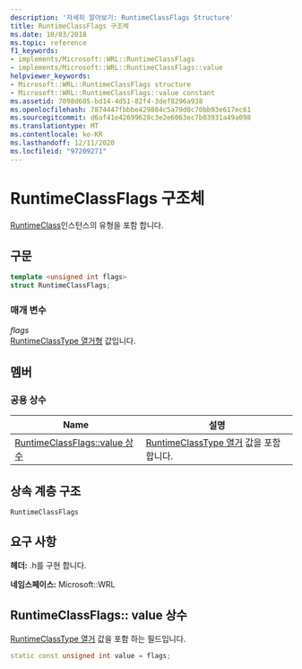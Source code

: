 ```yaml
---
description: '자세히 알아보기: RuntimeClassFlags Structure'
title: RuntimeClassFlags 구조체
ms.date: 10/03/2018
ms.topic: reference
f1_keywords:
- implements/Microsoft::WRL::RuntimeClassFlags
- implements/Microsoft::WRL::RuntimeClassFlags::value
helpviewer_keywords:
- Microsoft::WRL::RuntimeClassFlags structure
- Microsoft::WRL::RuntimeClassFlags::value constant
ms.assetid: 7098d605-bd14-4d51-82f4-3def8296a938
ms.openlocfilehash: 7874447fbbbe429884c5a79d0c70bb93e617ec61
ms.sourcegitcommit: d6af41e42699628c3e2e6063ec7b03931a49a098
ms.translationtype: MT
ms.contentlocale: ko-KR
ms.lasthandoff: 12/11/2020
ms.locfileid: "97209271"
---
```

# <a name="runtimeclassflags-structure"></a>RuntimeClassFlags 구조체

[RuntimeClass](runtimeclass-class.md)인스턴스의 유형을 포함 합니다.

## <a name="syntax"></a>구문

```cpp
template <unsigned int flags>
struct RuntimeClassFlags;
```

### <a name="parameters"></a>매개 변수

*flags*<br/>
[RuntimeClassType 열거형](runtimeclasstype-enumeration.md) 값입니다.

## <a name="members"></a>멤버

### <a name="public-constants"></a>공용 상수

|Name|설명|
|----------|-----------------|
|[RuntimeClassFlags::value 상수](#value-constant)|[RuntimeClassType 열거](runtimeclasstype-enumeration.md) 값을 포함 합니다.|

## <a name="inheritance-hierarchy"></a>상속 계층 구조

`RuntimeClassFlags`

## <a name="requirements"></a>요구 사항

**헤더:** .h를 구현 합니다.

**네임스페이스:** Microsoft::WRL

## <a name="runtimeclassflagsvalue-constant"></a><a name="value-constant"></a> RuntimeClassFlags:: value 상수

[RuntimeClassType 열거](runtimeclasstype-enumeration.md) 값을 포함 하는 필드입니다.

```cpp
static const unsigned int value = flags;
```
